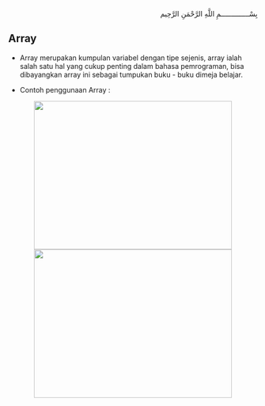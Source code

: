 <p align="right">
بِسْــــــــــــــمِ اللَّهِ الرَّحْمَنِ الرَّحِيم 
</p>

## Array

* Array merupakan kumpulan variabel dengan tipe sejenis, array ialah salah satu hal yang cukup penting dalam bahasa pemrograman, bisa dibayangkan array ini sebagai tumpukan buku - buku dimeja belajar.

* <p>Contoh penggunaan Array : </p>
<p align="center"><img src="https://i.imgur.com/AFJVtU2.jpg" width=400 height=300>
<img src="https://i.imgur.com/uN76pbp.jpg" width=400 height=300></p>
